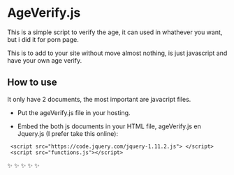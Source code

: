 # AgeVerify.js
This is a simple script to verify the age, it can used in whathever you want, but i did it for porn page.

This is to add to your site without move almost nothing, is just javascript and have your own age verify.

## How to use

It only have 2 documents, the most important are javacript files.

* Put the ageVerify.js file in your hosting.

* Embed the both js documents in your HTML file, ageVerify.js en Jquery.js (I prefer take this online):

```
 <script src="https://code.jquery.com/jquery-1.11.2.js"> </script>
 <script src="functions.js"></script> 
```


:sparkles: :sparkles: :sparkles: :sparkles: :sparkles: 
